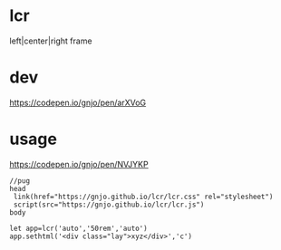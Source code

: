 # lcr
left|center|right frame
# dev
https://codepen.io/gnjo/pen/arXVoG
# usage
https://codepen.io/gnjo/pen/NVJYKP
```
//pug
head
 link(href="https://gnjo.github.io/lcr/lcr.css" rel="stylesheet")
 script(src="https://gnjo.github.io/lcr/lcr.js")
body
```
```
let app=lcr('auto','50rem','auto')
app.sethtml('<div class="lay">xyz</div>','c')
```
